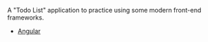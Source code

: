 A "Todo List" application to practice using some modern front-end frameworks.

 - [Angular](https://github.com/stephanel/todo-list-font-end/tree/master/angular)
